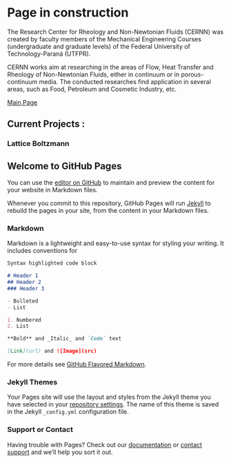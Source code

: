 # Page in construction

The Research Center for Rheology and Non-Newtonian Fluids (CERNN) was created by faculty members of the Mechanical Engineering Courses (undergraduate and graduate levels) of the Federal University of Technology-Paraná (UTFPR). 

CERNN works aim at researching in the areas of Flow, Heat Transfer and Rheology of Non-Newtonian Fluids, either in continuum or in porous-continuum media. The conducted researches find application in several areas, such as Food, Petroleum and Cosmetic Industry, etc.

[Main Page](http://www.cernn.ct.utfpr.edu.br/?page_id=2701&lang=en)


## Current Projects : 

### Lattice Boltzmann






## Welcome to GitHub Pages

You can use the [editor on GitHub](https://github.com/CERNN/CERNN.github.io/edit/master/index.md) to maintain and preview the content for your website in Markdown files.

Whenever you commit to this repository, GitHub Pages will run [Jekyll](https://jekyllrb.com/) to rebuild the pages in your site, from the content in your Markdown files.

### Markdown

Markdown is a lightweight and easy-to-use syntax for styling your writing. It includes conventions for

```markdown
Syntax highlighted code block

# Header 1
## Header 2
### Header 3

- Bulleted
- List

1. Numbered
2. List

**Bold** and _Italic_ and `Code` text

[Link](url) and ![Image](src)
```

For more details see [GitHub Flavored Markdown](https://guides.github.com/features/mastering-markdown/).

### Jekyll Themes

Your Pages site will use the layout and styles from the Jekyll theme you have selected in your [repository settings](https://github.com/CERNN/CERNN.github.io/settings). The name of this theme is saved in the Jekyll `_config.yml` configuration file.

### Support or Contact

Having trouble with Pages? Check out our [documentation](https://help.github.com/categories/github-pages-basics/) or [contact support](https://github.com/contact) and we’ll help you sort it out.
